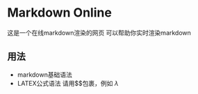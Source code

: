 # Markdown Online
这是一个在线markdown渲染的网页
可以帮助你实时渲染markdown

## 用法
+ markdown基础语法
+ LATEX公式语法 请用$$包裹，例如 $\lambda$
